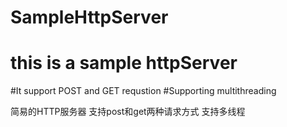 # SampleHttpServer

# this is a sample httpServer  
#It support POST and GET requstion
#Supporting multithreading

简易的HTTP服务器
支持post和get两种请求方式
支持多线程
